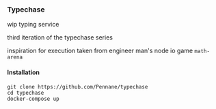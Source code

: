 ### Typechase

wip typing service

third iteration of the typechase series

inspiration for execution taken from engineer man's node io game `math-arena`

#### Installation

```
git clone https://github.com/Pennane/typechase
cd typechase
docker-compose up
```

